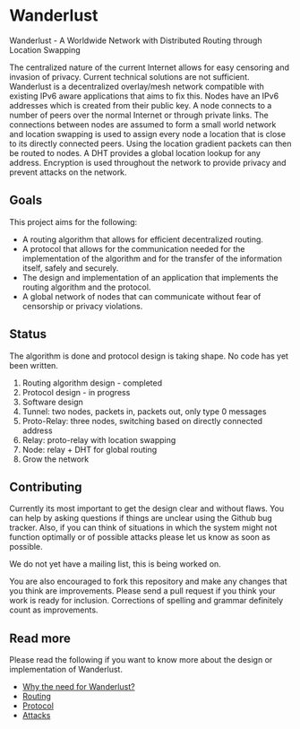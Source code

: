 # Wanderlust
Wanderlust - A Worldwide Network with Distributed Routing through Location Swapping

The centralized nature of the current Internet allows for easy censoring and invasion of privacy. Current technical solutions are not sufficient. Wanderlust is a decentralized overlay/mesh network compatible with existing IPv6 aware applications that aims to fix this. Nodes have an IPv6 addresses which is created from their public key. A node connects to a number of peers over the normal Internet or through private links. The connections between nodes are assumed to form a small world network and location swapping is used to assign every node a location that is close to its directly connected peers. Using the location gradient packets can then be routed to nodes. A DHT provides a global location lookup for any address. Encryption is used throughout the network to provide privacy and prevent attacks on the network.

## Goals
This project aims for the following:
- A routing algorithm that allows for efficient decentralized routing.
- A protocol that allows for the communication needed for the implementation of the algorithm and for the transfer of the information itself, safely and securely.
- The design and implementation of an application that implements the routing algorithm and the protocol.
- A global network of nodes that can communicate without fear of censorship or privacy violations.

## Status
The algorithm is done and protocol design is taking shape. No code has yet been written.

1. Routing algorithm design - completed
2. Protocol design - in progress
3. Software design
4. Tunnel: two nodes, packets in, packets out, only type 0 messages
5. Proto-Relay: three nodes, switching based on directly connected address
6. Relay: proto-relay with location swapping
7. Node: relay + DHT for global routing
8. Grow the network

## Contributing
Currently its most important to get the design clear and without flaws. You can help by asking questions if things are unclear using the Github bug tracker. Also, if you can think of situations in which the system might not function optimally or of possible attacks please let us know as soon as possible.

We do not yet have a mailing list, this is being worked on.

You are also encouraged to fork this repository and make any changes that you think are improvements. Please send a pull request if you think your work is ready for inclusion. Corrections of spelling and grammar definitely count as improvements.

## Read more
Please read the following if you want to know more about the design or implementation of Wanderlust.

- [Why the need for Wanderlust?](doc/why-wanderlust.md)
- [Routing](doc/routing.md)
- [Protocol](doc/protocol.md)
- [Attacks](doc/attacks.md)

